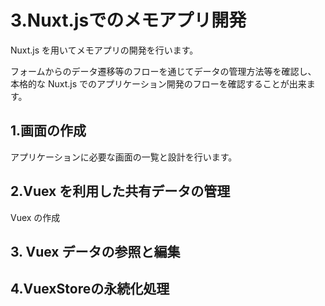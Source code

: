 # 3.Nuxt.jsでのメモアプリ開発

Nuxt.js を用いてメモアプリの開発を行います。

フォームからのデータ遷移等のフローを通じてデータの管理方法等を確認し、
本格的な Nuxt.js でのアプリケーション開発のフローを確認することが出来ます。

## 1.画面の作成

アプリケーションに必要な画面の一覧と設計を行います。

## 2.Vuex を利用した共有データの管理

Vuex の作成 

## 3. Vuex データの参照と編集


## 4.VuexStoreの永続化処理




